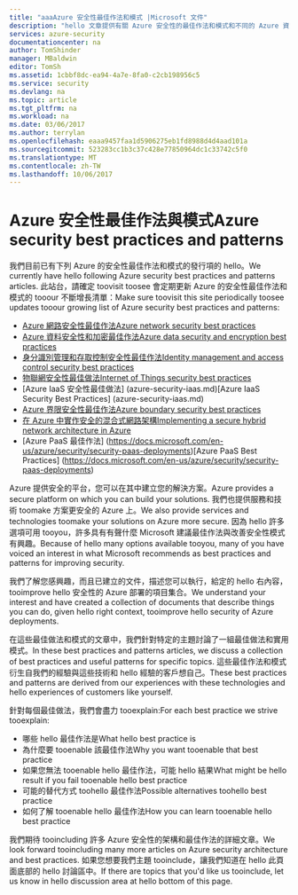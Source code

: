 ```yaml
---
title: "aaaAzure 安全性最佳作法和模式 |Microsoft 文件"
description: "hello 文章提供有關 Azure 安全性的最佳作法和模式和不同的 Azure 資源的安全性最佳作法的策劃的清單的簡介。"
services: azure-security
documentationcenter: na
author: TomShinder
manager: MBaldwin
editor: TomSh
ms.assetid: 1cbbf8dc-ea94-4a7e-8fa0-c2cb198956c5
ms.service: security
ms.devlang: na
ms.topic: article
ms.tgt_pltfrm: na
ms.workload: na
ms.date: 03/06/2017
ms.author: terrylan
ms.openlocfilehash: eaaa9457faa1d5906275eb1fd8988d4d4aad101a
ms.sourcegitcommit: 523283cc1b3c37c428e77850964dc1c33742c5f0
ms.translationtype: MT
ms.contentlocale: zh-TW
ms.lasthandoff: 10/06/2017
---
```

# <a name="azure-security-best-practices-and-patterns"></a><span data-ttu-id="a1741-103">Azure 安全性最佳作法與模式</span><span class="sxs-lookup"><span data-stu-id="a1741-103">Azure security best practices and patterns</span></span>
<span data-ttu-id="a1741-104">我們目前已有下列 Azure 的安全性最佳作法和模式的發行項的 hello。</span><span class="sxs-lookup"><span data-stu-id="a1741-104">We currently have hello following Azure security best practices and patterns articles.</span></span> <span data-ttu-id="a1741-105">此站台，請確定 toovisit toosee 會定期更新 Azure 的安全性最佳作法和模式的 tooour 不斷增長清單：</span><span class="sxs-lookup"><span data-stu-id="a1741-105">Make sure toovisit this site periodically toosee updates tooour growing list of Azure security best practices and patterns:</span></span>  

* [<span data-ttu-id="a1741-106">Azure 網路安全性最佳作法</span><span class="sxs-lookup"><span data-stu-id="a1741-106">Azure network security best practices</span></span>](azure-security-network-security-best-practices.md)
* [<span data-ttu-id="a1741-107">Azure 資料安全性和加密最佳作法</span><span class="sxs-lookup"><span data-stu-id="a1741-107">Azure data security and encryption best practices</span></span>](azure-security-data-encryption-best-practices.md)
* [<span data-ttu-id="a1741-108">身分識別管理和存取控制安全性最佳作法</span><span class="sxs-lookup"><span data-stu-id="a1741-108">Identity management and access control security best practices</span></span>](azure-security-identity-management-best-practices.md)
* [<span data-ttu-id="a1741-109">物聯網安全性最佳做法</span><span class="sxs-lookup"><span data-stu-id="a1741-109">Internet of Things security best practices</span></span>](azure-security-iot-best-practices.md)
* <span data-ttu-id="a1741-110">[Azure IaaS 安全性最佳做法] (azure-security-iaas.md)</span><span class="sxs-lookup"><span data-stu-id="a1741-110">[Azure IaaS Security Best Practices] (azure-security-iaas.md)</span></span>
* [<span data-ttu-id="a1741-111">Azure 界限安全性最佳作法</span><span class="sxs-lookup"><span data-stu-id="a1741-111">Azure boundary security best practices</span></span>](../best-practices-network-security.md)
* [<span data-ttu-id="a1741-112">在 Azure 中實作安全的混合式網路架構</span><span class="sxs-lookup"><span data-stu-id="a1741-112">Implementing a secure hybrid network architecture in Azure</span></span>](../guidance/guidance-iaas-ra-secure-vnet-hybrid.md)
* <span data-ttu-id="a1741-113">[Azure PaaS 最佳作法] (https://docs.microsoft.com/en-us/azure/security/security-paas-deployments)</span><span class="sxs-lookup"><span data-stu-id="a1741-113">[Azure PaaS Best Practices] (https://docs.microsoft.com/en-us/azure/security/security-paas-deployments)</span></span>

<span data-ttu-id="a1741-114">Azure 提供安全的平台，您可以在其中建立您的解決方案。</span><span class="sxs-lookup"><span data-stu-id="a1741-114">Azure provides a secure platform on which you can build your solutions.</span></span> <span data-ttu-id="a1741-115">我們也提供服務和技術 toomake 方案更安全的 Azure 上。</span><span class="sxs-lookup"><span data-stu-id="a1741-115">We also provide services and technologies toomake your solutions on Azure more secure.</span></span> <span data-ttu-id="a1741-116">因為 hello 許多選項可用 tooyou，許多具有有聲什麼 Microsoft 建議最佳作法與改善安全性模式有興趣。</span><span class="sxs-lookup"><span data-stu-id="a1741-116">Because of hello many options available tooyou, many of you have voiced an interest in what Microsoft recommends as best practices and patterns for improving security.</span></span>

<span data-ttu-id="a1741-117">我們了解您感興趣，而且已建立的文件，描述您可以執行，給定的 hello 右內容，tooimprove hello 安全性的 Azure 部署的項目集合。</span><span class="sxs-lookup"><span data-stu-id="a1741-117">We understand your interest and have created a collection of documents that describe things you can do, given hello right context, tooimprove hello security of Azure deployments.</span></span>

<span data-ttu-id="a1741-118">在這些最佳做法和模式的文章中，我們針對特定的主題討論了一組最佳做法和實用模式。</span><span class="sxs-lookup"><span data-stu-id="a1741-118">In these best practices and patterns articles, we discuss a collection of best practices and useful patterns for specific topics.</span></span> <span data-ttu-id="a1741-119">這些最佳作法和模式衍生自我們的經驗與這些技術和 hello 經驗的客戶想自己。</span><span class="sxs-lookup"><span data-stu-id="a1741-119">These best practices and patterns are derived from our experiences with these technologies and hello experiences of customers like yourself.</span></span>

<span data-ttu-id="a1741-120">針對每個最佳做法，我們會盡力 tooexplain:</span><span class="sxs-lookup"><span data-stu-id="a1741-120">For each best practice we strive tooexplain:</span></span>

* <span data-ttu-id="a1741-121">哪些 hello 最佳作法是</span><span class="sxs-lookup"><span data-stu-id="a1741-121">What hello best practice is</span></span>
* <span data-ttu-id="a1741-122">為什麼要 tooenable 該最佳作法</span><span class="sxs-lookup"><span data-stu-id="a1741-122">Why you want tooenable that best practice</span></span>
* <span data-ttu-id="a1741-123">如果您無法 tooenable hello 最佳作法，可能 hello 結果</span><span class="sxs-lookup"><span data-stu-id="a1741-123">What might be hello result if you fail tooenable hello best practice</span></span>
* <span data-ttu-id="a1741-124">可能的替代方式 toohello 最佳作法</span><span class="sxs-lookup"><span data-stu-id="a1741-124">Possible alternatives toohello best practice</span></span>
* <span data-ttu-id="a1741-125">如何了解 tooenable hello 最佳作法</span><span class="sxs-lookup"><span data-stu-id="a1741-125">How you can learn tooenable hello best practice</span></span>

<span data-ttu-id="a1741-126">我們期待 tooincluding 許多 Azure 安全性的架構和最佳作法的詳細文章。</span><span class="sxs-lookup"><span data-stu-id="a1741-126">We look forward tooincluding many more articles on Azure security architecture and best practices.</span></span> <span data-ttu-id="a1741-127">如果您想要我們主題 tooinclude，讓我們知道在 hello 此頁面底部的 hello 討論區中。</span><span class="sxs-lookup"><span data-stu-id="a1741-127">If there are topics that you'd like us tooinclude, let us know in hello discussion area at hello bottom of this page.</span></span>
